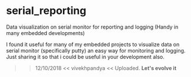 # serial_reporting
Data visualization on serial monitor for reporting and logging (Handy in many embedded developments)

I found it useful for many of my embedded projects to visualize data on serial monitor (specifically putty) an easy way for monitoring and logging. Just sharing it so that i could be useful in your development also.

>> 12/10/2018 << vivekhpandya <<
>> Uploaded.
>> <b>Let's evolve it</b>
